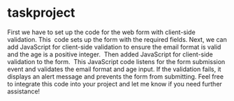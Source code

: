 # taskproject

First we have to set up the code for the web form with client-side validation. This  code sets up the form with the required fields. Next, we can add JavaScript for client-side validation to ensure the email format is valid and the age is a positive integer. 
Then added JavaScript for client-side validation to the form. 
This JavaScript code listens for the form submission event and validates the email format and age input. If the validation fails, it displays an alert message and prevents the form from submitting. Feel free to integrate this code into your project and let me know if you need further assistance!
